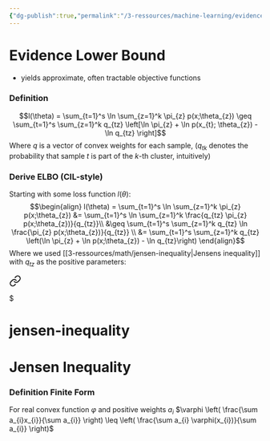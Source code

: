 ```yaml
---
{"dg-publish":true,"permalink":"/3-ressources/machine-learning/evidence-lower-bound/","tags":["machine-learning, eth/cil/theory"],"created":"","updated":""}
---
```


# Evidence Lower Bound
- yields approximate, often tractable objective functions

### Definition
$$l(\theta) = \sum_{t=1}^s \ln \sum_{z=1}^k \pi_{z} p(x;\theta_{z}) \geq \sum_{t=1}^s \sum_{z=1}^k q_{tz} \left[\ln \pi_{z} + \ln p(x_{t}; \theta_{z}) - \ln q_{tz} \right]$$
Where $q$ is a vector of convex weights for each sample, ($q_{tk}$ denotes the probability that sample $t$  is part of the $k$-th cluster, intuitively)

### Derive ELBO (CIL-style)
Starting with some loss function $l(\theta)$:
$$\begin{align}
l(\theta) = \sum_{t=1}^s \ln \sum_{z=1}^k \pi_{z} p(x;\theta_{z}) &= \sum_{t=1}^s \ln \sum_{z=1}^k \frac{q_{tz} \pi_{z} p(x;\theta_{z})}{q_{tz}}\\
&\geq \sum_{t=1}^s \sum_{z=1}^k q_{tz} \ln \frac{\pi_{z} p(x;\theta_{z})}{q_{tz}} \\
&= \sum_{t=1}^s \sum_{z=1}^k q_{tz} \left(\ln \pi_{z} + \ln p(x;\theta_{z}) - \ln q_{tz}\right)
\end{align}$$
Where we used [[3-ressources/math/jensen-inequality\|Jensens inequality]] with $q_{tz}$ as the positive parameters:

<div class="transclusion internal-embed is-loaded"><a class="markdown-embed-link" href="/3-ressources/math/jensen-inequality/" aria-label="Open link"><svg xmlns="http://www.w3.org/2000/svg" width="24" height="24" viewBox="0 0 24 24" fill="none" stroke="currentColor" stroke-width="2" stroke-linecap="round" stroke-linejoin="round" class="svg-icon lucide-link"><path d="M10 13a5 5 0 0 0 7.54.54l3-3a5 5 0 0 0-7.07-7.07l-1.72 1.71"></path><path d="M14 11a5 5 0 0 0-7.54-.54l-3 3a5 5 0 0 0 7.07 7.07l1.71-1.71"></path></svg></a><div class="markdown-embed">

$<div class="markdown-embed-title">

# jensen-inequality

</div>



# Jensen Inequality
### Definition Finite Form
For real convex function $\varphi$ and positive weights $a_{i}$
$\varphi \left( \frac{\sum a_{i}x_{i}}{\sum a_{i}} \right) \leq \left( \frac{\sum a_{i} \varphi(x_{i})}{\sum a_{i}} \right)$

</div></div>
